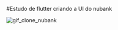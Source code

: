#Estudo de flutter criando a UI do nubank

![gif_clone_nubank](https://user-images.githubusercontent.com/19388820/211170491-53807fe0-e7c4-447f-ab4f-691037e04c95.gif)
